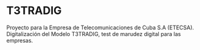 # T3TRADIG
Proyecto para la Empresa de Telecomunicaciones de Cuba S.A (ETECSA). Digitalización del Modelo T3TRADIG, test de marudez digital para las empresas.
